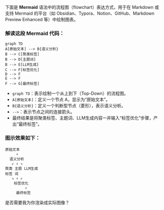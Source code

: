 下面是 **Mermaid** 语法中的流程图（flowchart）表达方式，用于在 Markdown 或支持 Mermaid 的平台（如 Obsidian、Typora、Notion、GitHub、Markdown Preview Enhanced 等）中绘制图表。

### 解读这段 Mermaid 代码：

```mermaid
graph TD
A[原始文本] --> B{语义分析}
B --> C[聚类标签]
B --> D[主题词]
B --> E[LLM生成]
C --> F[标签优化]
D --> F
E --> F
F --> G[最终标签]
```

* `graph TD`：表示绘制一个从上到下（Top-Down）的流程图。
* `A[原始文本]`：定义一个节点 A，显示为“原始文本”。
* `B{语义分析}`：定义一个判断型节点（菱形），表示语义分析。
* `-->`：表示节点之间的连接箭头。
* 最终结果是将聚类标签、主题词、LLM生成内容一并输入“标签优化”步骤，产出“最终标签”。

### 图示效果如下：

```
原始文本
     ↓
  语义分析
   ↙ ↓ ↘
聚类 主题 LLM生成
标签 词
   ↘ ↓ ↙
    标签优化
         ↓
     最终标签
```

是否需要我为你渲染成实际图像？
